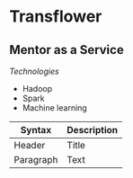 # Transflower
## Mentor as a Service
*Technologies*
- Hadoop
- Spark
- Machine learning

| Syntax | Description |
| ----------- | ----------- |
| Header | Title |
| Paragraph | Text |
